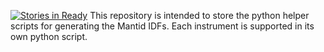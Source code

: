 [![Stories in Ready](https://badge.waffle.io/mantidproject/mantidgeometry.png?label=ready)](https://waffle.io/mantidproject/mantidgeometry)
This repository is intended to store the python helper scripts for 
generating the Mantid IDFs. Each instrument is supported in its own
python script.

